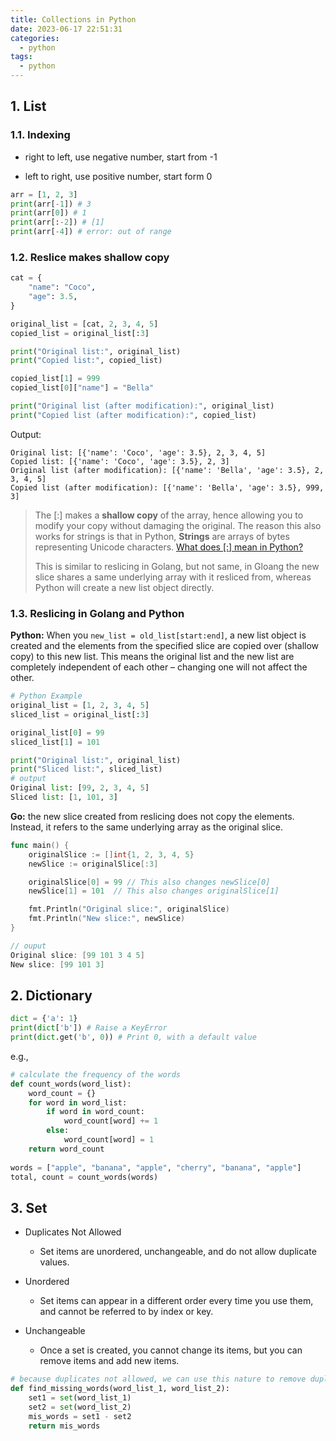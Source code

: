 ```yaml
---
title: Collections in Python
date: 2023-06-17 22:51:31
categories:
  - python
tags:
  - python
---
```


## 1. List

### 1.1. Indexing

- right to left, use negative number, start from -1

- left to right, use positive number, start form 0

```python
arr = [1, 2, 3]
print(arr[-1]) # 3
print(arr[0]) # 1
print(arr[:-2]) # [1]
print(arr[-4]) # error: out of range
```

### 1.2. Reslice makes shallow copy

```python
cat = {
    "name": "Coco",
    "age": 3.5,
}

original_list = [cat, 2, 3, 4, 5]
copied_list = original_list[:3]

print("Original list:", original_list)
print("Copied list:", copied_list)

copied_list[1] = 999
copied_list[0]["name"] = "Bella"

print("Original list (after modification):", original_list)
print("Copied list (after modification):", copied_list)
```

Output:

```
Original list: [{'name': 'Coco', 'age': 3.5}, 2, 3, 4, 5]
Copied list: [{'name': 'Coco', 'age': 3.5}, 2, 3]
Original list (after modification): [{'name': 'Bella', 'age': 3.5}, 2, 3, 4, 5]
Copied list (after modification): [{'name': 'Bella', 'age': 3.5}, 999, 3]
```

> The [:] makes a **shallow copy** of the array, hence allowing you to modify your copy without damaging the original. The reason this also works for strings is that in Python, **Strings** are arrays of bytes representing Unicode characters. [What does [:] mean in Python?](https://blog.aaronmeese.com/what-does-mean-in-python-6831c027e43b)
>
> This is similar to reslicing in Golang, but not same, in Gloang the new slice shares a same underlying array with it resliced from, whereas Python will create a new list object directly. 

### 1.3. Reslicing in Golang and Python

**Python:** When you `new_list = old_list[start:end]`, a new list object is created and the elements from the specified slice are copied over (shallow copy) to this new list. This means the original list and the new list are completely independent of each other – changing one will not affect the other.

```python
# Python Example
original_list = [1, 2, 3, 4, 5]
sliced_list = original_list[:3]

original_list[0] = 99
sliced_list[1] = 101

print("Original list:", original_list)
print("Sliced list:", sliced_list)
# output
Original list: [99, 2, 3, 4, 5]
Sliced list: [1, 101, 3]
```

**Go:** the new slice created from reslicing does not copy the elements. Instead, it refers to the same underlying array as the original slice. 

```go
func main() {
	originalSlice := []int{1, 2, 3, 4, 5}
	newSlice := originalSlice[:3]

	originalSlice[0] = 99 // This also changes newSlice[0]
	newSlice[1] = 101  // This also changes originalSlice[1]

	fmt.Println("Original slice:", originalSlice)
	fmt.Println("New slice:", newSlice)
}

// ouput
Original slice: [99 101 3 4 5]
New slice: [99 101 3]
```

## 2. Dictionary

```python
dict = {'a': 1}
print(dict['b']) # Raise a KeyError
print(dict.get('b', 0)) # Print 0, with a default value 
```

e.g.,

```python
# calculate the frequency of the words
def count_words(word_list):
    word_count = {}
    for word in word_list:
        if word in word_count:
            word_count[word] += 1
        else:
            word_count[word] = 1
    return word_count
  
words = ["apple", "banana", "apple", "cherry", "banana", "apple"]
total, count = count_words(words)
```

## 3. Set

- Duplicates Not Allowed

  - Set items are unordered, unchangeable, and do not allow duplicate values.

- Unordered

  - Set items can appear in a different order every time you use them, and cannot be referred to by index or key.

- Unchangeable
  - Once a set is created, you cannot change its items, but you can remove items and add new items.


```python
# because duplicates not allowed, we can use this nature to remove duplicated words 
def find_missing_words(word_list_1, word_list_2):
    set1 = set(word_list_1)
    set2 = set(word_list_2)
    mis_words = set1 - set2
    return mis_words
```


